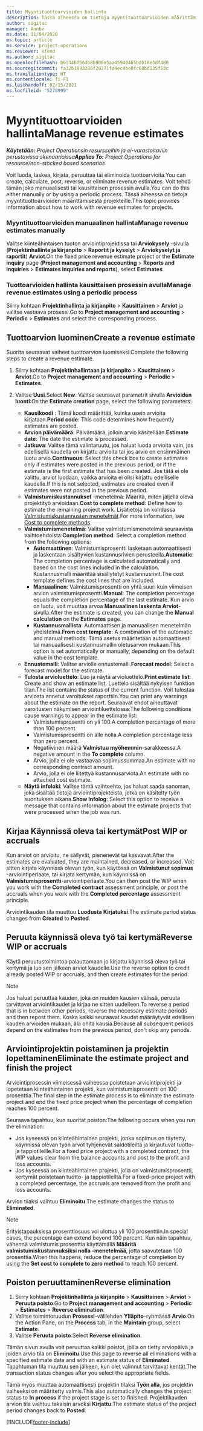 ```yaml
---
title: Myyntituottoarvioiden hallinta
description: Tässä aiheessa on tietoja myyntituottoarvioiden määrittämisestä projekteille.
author: sigitac
manager: Annbe
ms.date: 11/04/2020
ms.topic: article
ms.service: project-operations
ms.reviewer: kfend
ms.author: sigitac
ms.openlocfilehash: b63346f56db8b906e5aa45940465bdb18e3df480
ms.sourcegitcommit: fa32b1893286f20271fa4ec4be8fc68bd135f53c
ms.translationtype: HT
ms.contentlocale: fi-FI
ms.lasthandoff: 02/15/2021
ms.locfileid: "5278999"
---
```

# <a name="manage-revenue-estimates"></a><span data-ttu-id="a429f-103">Myyntituottoarvioiden hallinta</span><span class="sxs-lookup"><span data-stu-id="a429f-103">Manage revenue estimates</span></span>

<span data-ttu-id="a429f-104">_**Käytetään:** Project Operationsin resursseihin ja ei-varastoitaviin perustuvissa skenaarioissa_</span><span class="sxs-lookup"><span data-stu-id="a429f-104">_**Applies To:** Project Operations for resource/non-stocked based scenarios_</span></span>

<span data-ttu-id="a429f-105">Voit luoda, laskea, kirjata, peruuttaa tai eliminoida tuottoarvioita.</span><span class="sxs-lookup"><span data-stu-id="a429f-105">You can create, calculate, post, reverse, or eliminate revenue estimates.</span></span> <span data-ttu-id="a429f-106">Voit tehdä tämän joko manuaalisesti tai kausittaisen prosessin avulla.</span><span class="sxs-lookup"><span data-stu-id="a429f-106">You can do this either manually or by using a periodic process.</span></span> <span data-ttu-id="a429f-107">Tässä aiheessa on tietoja myyntituottoarvioiden määrittämisestä projekteille.</span><span class="sxs-lookup"><span data-stu-id="a429f-107">This topic provides information about how to work with revenue estimates for projects.</span></span>

### <a name="manage-revenue-estimates-manually"></a><span data-ttu-id="a429f-108">Myyntituottoarvioiden manuaalinen hallinta</span><span class="sxs-lookup"><span data-stu-id="a429f-108">Manage revenue estimates manually</span></span>

<span data-ttu-id="a429f-109">Valitse kiinteähintaisen tuoton arviointiprojektissa tai **Arviokysely** -sivulla (**Projektinhallinta ja kirjanpito** > **Raportit ja kyselyt** > **Arviokyselyt ja raportit**) **Arviot**.</span><span class="sxs-lookup"><span data-stu-id="a429f-109">On the fixed price revenue estimate project or the **Estimate inquiry** page (**Project management and accounting** > **Reports and inquiries** > **Estimates inquiries and reports**), select **Estimates**.</span></span>

### <a name="manage-revenue-estimates-using-a-periodic-process"></a><span data-ttu-id="a429f-110">Tuottoarvioiden hallinta kausittaisen prosessin avulla</span><span class="sxs-lookup"><span data-stu-id="a429f-110">Manage revenue estimates using a periodic process</span></span>

<span data-ttu-id="a429f-111">Siirry kohtaan **Projektinhallinta ja kirjanpito** > **Kausittainen** > **Arviot** ja valitse vastaava prosessi.</span><span class="sxs-lookup"><span data-stu-id="a429f-111">Go to **Project management and accounting** > **Periodic** > **Estimates** and select the corresponding process.</span></span>

## <a name="create-a-revenue-estimate"></a><span data-ttu-id="a429f-112">Tuottoarvion luominen</span><span class="sxs-lookup"><span data-stu-id="a429f-112">Create a revenue estimate</span></span>

<span data-ttu-id="a429f-113">Suorita seuraavat vaiheet tuottoarvion luomiseksi.</span><span class="sxs-lookup"><span data-stu-id="a429f-113">Complete the following steps to create a revenue estimate.</span></span> 

1. <span data-ttu-id="a429f-114">Siirry kohtaan **Projektinhallintaan ja kirjanpito** > **Kausittainen** > **Arviot**.</span><span class="sxs-lookup"><span data-stu-id="a429f-114">Go to **Project management and accounting** > **Periodic** > **Estimates**.</span></span>
2. <span data-ttu-id="a429f-115">Valitse **Uusi**.</span><span class="sxs-lookup"><span data-stu-id="a429f-115">Select **New**.</span></span> <span data-ttu-id="a429f-116">Valitse seuraavat parametrit sivulla **Arvioiden luonti**:</span><span class="sxs-lookup"><span data-stu-id="a429f-116">On the **Estimate creation** page, select the following parameters:</span></span>

   - <span data-ttu-id="a429f-117">**Kausikoodi** : Tämä koodi määrittää, kuinka usein arvioita kirjataan.</span><span class="sxs-lookup"><span data-stu-id="a429f-117">**Period code**: This code determines how frequently estimates are posted.</span></span>
   - <span data-ttu-id="a429f-118">**Arvion päivämäärä**: Päivämäärä, jolloin arvio käsitellään.</span><span class="sxs-lookup"><span data-stu-id="a429f-118">**Estimate date**: The date the estimate is processed.</span></span>
   - <span data-ttu-id="a429f-119">**Jatkuva**: Valitse tämä valintaruutu, jos haluat luoda arvioita vain, jos edellisellä kaudella on kirjattu arvioita tai jos arvio on ensimmäinen luotu arvio.</span><span class="sxs-lookup"><span data-stu-id="a429f-119">**Continuous**: Select this check box to create estimates only if estimates were posted in the previous period, or if the estimate is the first estimate that has been created.</span></span> <span data-ttu-id="a429f-120">Jos tätä ei ole valittu, arviot luodaan, vaikka arvioita ei olisi kirjattu edelliselle kaudelle.</span><span class="sxs-lookup"><span data-stu-id="a429f-120">If this is not selected, estimates are created even if estimates were not posted in the previous period.</span></span>
   - <span data-ttu-id="a429f-121">**Valmistumiskustannukset** -menetelmä: Määritä, miten jäljellä oleva projektityö arvioidaan.</span><span class="sxs-lookup"><span data-stu-id="a429f-121">**Cost to complete method**: Define how to estimate the remaining project work.</span></span> <span data-ttu-id="a429f-122">Lisätietoja on kohdassa [Valmistumiskustannusten menetelmät](cost-complete-methods.md).</span><span class="sxs-lookup"><span data-stu-id="a429f-122">For more information, see [Cost to complete methods](cost-complete-methods.md).</span></span>
   - <span data-ttu-id="a429f-123">**Valmistumismenetelmä**: Valitse valmistumismenetelmä seuraavista vaihtoehdoista:</span><span class="sxs-lookup"><span data-stu-id="a429f-123">**Completion method**: Select a completion method from the following options:</span></span>
     - <span data-ttu-id="a429f-124">**Automaattinen**: Valmistumisprosentti lasketaan automaattisesti ja laskentaan sisältyvien kustannusrivien perusteella.</span><span class="sxs-lookup"><span data-stu-id="a429f-124">**Automatic**: The completion percentage is calculated automatically and based on the cost lines included in the calculation.</span></span> <span data-ttu-id="a429f-125">Kustannusmalli määrittää sisällytetyt kustannusrivit.</span><span class="sxs-lookup"><span data-stu-id="a429f-125">The cost template defines the cost lines that are included.</span></span>
     - <span data-ttu-id="a429f-126">**Manuaalinen**: Valmistumisprosentti on yhtä suuri kuin viimeisen arvion valmistumisprosentti.</span><span class="sxs-lookup"><span data-stu-id="a429f-126">**Manual**: The completion percentage equals the completion percentage of the last estimate.</span></span> <span data-ttu-id="a429f-127">Kun arvio on luotu, voit muuttaa arvoa **Manuaalinen laskenta** **Arviot**-sivulla.</span><span class="sxs-lookup"><span data-stu-id="a429f-127">After the estimate is created, you can change the **Manual calculation** on the **Estimates** page.</span></span>
     - <span data-ttu-id="a429f-128">**Kustannusmallista**: Automaattisen ja manuaalisen menetelmän yhdistelmä.</span><span class="sxs-lookup"><span data-stu-id="a429f-128">**From cost template**: A combination of the automatic and manual methods.</span></span> <span data-ttu-id="a429f-129">Tämä asetus määritetään automaattisesti tai manuaalisesti kustannusmallin oletusarvon mukaan.</span><span class="sxs-lookup"><span data-stu-id="a429f-129">This option is set automatically or manually, depending on the default value in the cost template.</span></span>
   - <span data-ttu-id="a429f-130">**Ennustemalli**: Valitse arviolle ennustemalli.</span><span class="sxs-lookup"><span data-stu-id="a429f-130">**Forecast model**: Select a forecast model for the estimate.</span></span>
   - <span data-ttu-id="a429f-131">**Tulosta arvioluettelo**: Luo ja näytä arvioluettelo.</span><span class="sxs-lookup"><span data-stu-id="a429f-131">**Print estimate list**: Create and show an estimate list.</span></span> <span data-ttu-id="a429f-132">Luettelo sisältää nykyisen funktion tilan.</span><span class="sxs-lookup"><span data-stu-id="a429f-132">The list contains the status of the current function.</span></span> <span data-ttu-id="a429f-133">Voit tulostaa arviosta annetut varoitukset raporttiin.</span><span class="sxs-lookup"><span data-stu-id="a429f-133">You can print any warnings about the estimate on the report.</span></span> <span data-ttu-id="a429f-134">Seuraavat ehdot aiheuttavat varoitusten näkymisen arviointiluettelossa:</span><span class="sxs-lookup"><span data-stu-id="a429f-134">The following conditions cause warnings to appear in the estimate list:</span></span>
     - <span data-ttu-id="a429f-135">Valmistumisprosentti on yli 100.</span><span class="sxs-lookup"><span data-stu-id="a429f-135">A completion percentage of more than 100 percent.</span></span>
     - <span data-ttu-id="a429f-136">Valmistumisprosentti on alle nolla.</span><span class="sxs-lookup"><span data-stu-id="a429f-136">A completion percentage less than zero percent.</span></span>
     - <span data-ttu-id="a429f-137">Negatiivinen määrä **Valmistuu myöhemmin**-sarakkeessa.</span><span class="sxs-lookup"><span data-stu-id="a429f-137">A negative amount in the **To complete** column.</span></span>
     - <span data-ttu-id="a429f-138">Arvio, jolla ei ole vastaavaa sopimussummaa.</span><span class="sxs-lookup"><span data-stu-id="a429f-138">An estimate with no corresponding contract amount.</span></span>
     - <span data-ttu-id="a429f-139">Arvio, jolla ei ole liitettyä kustannusarviota.</span><span class="sxs-lookup"><span data-stu-id="a429f-139">An estimate with no attached cost estimate.</span></span>
   - <span data-ttu-id="a429f-140">**Näytä infoloki**: Valitse tämä vaihtoehto, jos haluat saada sanoman, joka sisältää tietoja arviointiprojekteista, jotka on käsitelty työn suorituksen aikana.</span><span class="sxs-lookup"><span data-stu-id="a429f-140">**Show Infolog**: Select this option to receive a message that contains information about the estimate projects that were processed when the job was run.</span></span>


## <a name="post-wip-or-accruals"></a><span data-ttu-id="a429f-141">Kirjaa Käynnissä oleva tai kertymät</span><span class="sxs-lookup"><span data-stu-id="a429f-141">Post WIP or accruals</span></span>

<span data-ttu-id="a429f-142">Kun arviot on arvioitu, ne säilyvät, pienenevät tai kasvavat.</span><span class="sxs-lookup"><span data-stu-id="a429f-142">After the estimates are evaluated, they are maintained, decreased, or increased.</span></span> <span data-ttu-id="a429f-143">Voit sitten kirjata käynnissä olevan työn, kun käytössä on **Valmistunut sopimus** -arviointiperiaate, tai kirjata kertymän, kun käynnissä on **Valmistumisprosentti**-arviointiperiaate.</span><span class="sxs-lookup"><span data-stu-id="a429f-143">You can then post the WIP when you work with the **Completed contract** assessment principle, or post the accruals when you work with the **Completed percentage** assessment principle.</span></span>
  
<span data-ttu-id="a429f-144">Arviointikauden tila muuttuu **Luodusta** **Kirjatuksi**.</span><span class="sxs-lookup"><span data-stu-id="a429f-144">The estimate period status changes from **Created** to **Posted**.</span></span>

## <a name="reverse-wip-or-accruals"></a><span data-ttu-id="a429f-145">Peruuta käynnissä oleva työ tai kertymä</span><span class="sxs-lookup"><span data-stu-id="a429f-145">Reverse WIP or accruals</span></span>

<span data-ttu-id="a429f-146">Käytä peruutustoimintoa palauttamaan jo kirjattu käynnissä oleva työ tai kertymä ja luo sen jälkeen arviot kaudelle.</span><span class="sxs-lookup"><span data-stu-id="a429f-146">Use the reverse option to credit already posted WIP or accruals, and then create estimates for the period.</span></span>

> [!NOTE]
> <span data-ttu-id="a429f-147">Jos haluat peruuttaa kauden, joka on muiden kausien välissä, peruuta tarvittavat arviointikaudet ja kirjaa ne sitten uudelleen.</span><span class="sxs-lookup"><span data-stu-id="a429f-147">To reverse a period that is in between other periods, reverse the necessary estimate periods and then repost them.</span></span> <span data-ttu-id="a429f-148">Koska kaikki seuraavat kaudet määräytyvät edellisen kauden arvioiden mukaan, älä ohita kausia.</span><span class="sxs-lookup"><span data-stu-id="a429f-148">Because all subsequent periods depend on the estimates from the previous period, don't skip any periods.</span></span>

## <a name="eliminate-the-estimate-project-and-finish-the-project"></a><span data-ttu-id="a429f-149">Arviointiprojektin poistaminen ja projektin lopettaminen</span><span class="sxs-lookup"><span data-stu-id="a429f-149">Eliminate the estimate project and finish the project</span></span>

<span data-ttu-id="a429f-150">Arviointiprosessin viimeisessä vaiheessa poistetaan arviointiprojekti ja lopetetaan kiinteähintainen projekti, kun valmistumisprosentti on 100 prosenttia.</span><span class="sxs-lookup"><span data-stu-id="a429f-150">The final step in the estimate process is to eliminate the estimate project and end the fixed price project when the percentage of completion reaches 100 percent.</span></span>

<span data-ttu-id="a429f-151">Seuraava tapahtuu, kun suoritat poiston:</span><span class="sxs-lookup"><span data-stu-id="a429f-151">The following occurs when you run the elimination:</span></span>

- <span data-ttu-id="a429f-152">Jos kyseessä on kiinteähintainen projekti, jonka sopimus on täytetty, käynnissä olevan työn arvot tyhjenevät saldotileiltä ja kirjautuvat tuotto- ja tappiotileille.</span><span class="sxs-lookup"><span data-stu-id="a429f-152">For a fixed price project with a completed contract, the WIP values clear from the balance accounts and post to the profit and loss accounts.</span></span>
- <span data-ttu-id="a429f-153">Jos kyseessä on kiinteähintainen projekti, jolla on valmistumisprosentti, kertymät poistetaan tuotto- ja tappiotileiltä.</span><span class="sxs-lookup"><span data-stu-id="a429f-153">For a fixed-price project with a completed percentage, the accruals are removed from the profit and loss accounts.</span></span>

<span data-ttu-id="a429f-154">Arvion tilaksi vaihtuu **Eliminoitu**.</span><span class="sxs-lookup"><span data-stu-id="a429f-154">The estimate changes the status to **Eliminated**.</span></span>

> [!NOTE]
> <span data-ttu-id="a429f-155">Erityistapauksissa prosenttiosuus voi ulottua yli 100 prosenttiin.</span><span class="sxs-lookup"><span data-stu-id="a429f-155">In special cases, the percentage can extend beyond 100 percent.</span></span> <span data-ttu-id="a429f-156">Kun näin tapahtuu, vähennä valmistumis prosenttia käyttämällä **Määritä valmistumiskustannuksiksi nolla -menetelmää**, jotta saavutetaan 100 prosenttia.</span><span class="sxs-lookup"><span data-stu-id="a429f-156">When this happens, reduce the percentage of completion by using the **Set cost to complete to zero method** to reach 100 percent.</span></span>

## <a name="reverse-elimination"></a><span data-ttu-id="a429f-157">Poiston peruuttaminen</span><span class="sxs-lookup"><span data-stu-id="a429f-157">Reverse elimination</span></span>

1. <span data-ttu-id="a429f-158">Siirry kohtaan **Projektinhallinta ja kirjanpito** > **Kausittainen** > **Arviot** > **Peruuta poisto**.</span><span class="sxs-lookup"><span data-stu-id="a429f-158">Go to **Project management and accounting** > **Periodic** > **Estimates** > **Reverse elimination**.</span></span> 
2. <span data-ttu-id="a429f-159">Valitse toimintoruudun **Prosessi**-välilehden **Ylläpito**-ryhmässä **Arvio**.</span><span class="sxs-lookup"><span data-stu-id="a429f-159">On the Action Pane, on the **Process** tab, in the **Maintain** group, select **Estimate**.</span></span> 
3. <span data-ttu-id="a429f-160">Valitse **Peruuta poisto**.</span><span class="sxs-lookup"><span data-stu-id="a429f-160">Select **Reverse elimination**.</span></span>

<span data-ttu-id="a429f-161">Tämän sivun avulla voit peruuttaa kaikki poistot, joilla on tietty arviopäivä ja joiden arvio tila on **Eliminoitu**.</span><span class="sxs-lookup"><span data-stu-id="a429f-161">Use this page to reverse all eliminations with a specified estimate date and with an estimate status of **Eliminated**.</span></span> <span data-ttu-id="a429f-162">Tapahtuman tila muuttuu sen jälkeen, kun olet valinnut tarvittavat kentät.</span><span class="sxs-lookup"><span data-stu-id="a429f-162">The transaction status changes after you select the appropriate fields.</span></span>

<span data-ttu-id="a429f-163">Tämä myös muuttaa automaattisesti projektin tilaksi **Työn alla**, jos projektin vaiheeksi on määritetty valmis.</span><span class="sxs-lookup"><span data-stu-id="a429f-163">This also automatically changes the project status to **In process** if the project stage is set to finished.</span></span> <span data-ttu-id="a429f-164">Projektikauden arvion tila vaihtuu takaisin arvoksi **Kirjattu**.</span><span class="sxs-lookup"><span data-stu-id="a429f-164">The estimate status of the project period changes back to **Posted**.</span></span>


[!INCLUDE[footer-include](../includes/footer-banner.md)]